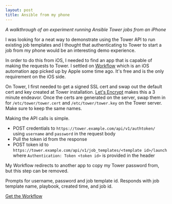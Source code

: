 ```yaml
---
layout: post
title: Ansible from my phone
---
```


*A walkthrough of an experiment running Ansible Tower jobs from an iPhone*

I was looking for a neat way to demonstrate using the Tower API to run existing job templates and I thought that authenticating to Tower to start a job from my phone would be an interesting demo experience.

In order to do this from iOS, I needed to find an app that is capable of making the requests to Tower. I settled on [Workflow](https://itunes.apple.com/us/app/workflow/id915249334?mt=8) which is an iOS automation app picked up by Apple some time ago. It's free and is the only requirement on the iOS side.

On Tower, I first needed to get a signed SSL cert and swap out the default cert and key created at Tower installation. [Let's Encrypt](https://letsencrypt.org/) makes this a 3 minute endeavor. Once the certs are generated on the server, swap them in for `/etc/tower/tower.cert` and `/etc/tower/tower.key` on the Tower server. Make sure to keep the same names.

Making the API calls is simple.
* POST credentials to `https://tower.example.com/api/v1/authtoken/` using `username` and `password` in the request body
* Pull the token id from the response
* POST token id to `https://tower.example.com/api/v1/job_templates/<template id>/launch` where `Authentication: Token <token id>` is provided in the header

My Workflow redirects to another app to copy my Tower password from, but this step can be removed. 

Prompts for username, password and job template id. Responds with job template name, playbook, created time, and job id.

[Get the Workflow](https://workflow.is/workflows/3f25b544e6bb4a2aafa262708db7586e)
